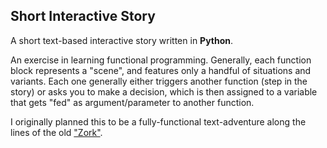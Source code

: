 ## Short Interactive Story

A short text-based interactive story written in **Python**.

An exercise in learning functional programming. Generally, each function block represents a "scene", and features only a handful of situations and variants.
Each one generally either triggers another function (step in the story) or asks you to make a decision, which is then assigned to a variable that gets "fed" as argument/parameter to another function.

I originally planned this to be a fully-functional text-adventure along the lines of the old ["Zork"](https://en.wikipedia.org/wiki/Zork).




